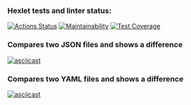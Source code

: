 ### Hexlet tests and linter status:
[![Actions Status](https://github.com/duker221/frontend-project-46/actions/workflows/hexlet-check.yml/badge.svg)](https://github.com/duker221/frontend-project-46/actions)
[![Maintainability](https://api.codeclimate.com/v1/badges/8473f9bb61c4ccbc1f47/maintainability)](https://codeclimate.com/github/duker221/frontend-project-46/maintainability)
[![Test Coverage](https://api.codeclimate.com/v1/badges/8473f9bb61c4ccbc1f47/test_coverage)](https://codeclimate.com/github/duker221/frontend-project-46/test_coverage)




### Compares two JSON files and shows a difference
[![asciicast](https://asciinema.org/a/WLoGiscItBBbf8AUSdfKdtCQS.svg)](https://asciinema.org/a/WLoGiscItBBbf8AUSdfKdtCQS)

### Compares two YAML files and shows a difference
[![asciicast](https://asciinema.org/a/9Zzv7qBsZTPxopkrn0DQcczGE.svg)](https://asciinema.org/a/9Zzv7qBsZTPxopkrn0DQcczGE)

